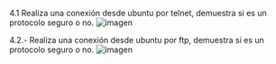 4.1 Realiza una conexión desde ubuntu por telnet, demuestra si es un protocolo seguro o no.
![imagen](https://github.com/user-attachments/assets/e9eaa7c0-e91d-491f-9003-b238ae782588)



4.2.-  Realiza una conexión desde ubuntu por ftp, demuestra si es un protocolo seguro o no.
![imagen](https://github.com/user-attachments/assets/ae4b8439-f6fd-480a-99a2-4d9be0f8a8bf)
